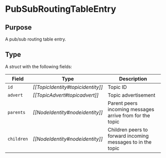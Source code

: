 # PubSubRoutingTableEntry


## Purpose


A pub/sub routing table entry.

## Type


A *struct* with the following fields:

| Field      | Type                              | Description                                                 |
|------------|-----------------------------------|-------------------------------------------------------------|
| `id`       | *[[TopicIdentity#topicidentity]]* | Topic ID                                                    |
| `advert`   | *[[TopicAdvert#topicadvert]]*     | Topic advertisement                                         |
| `parents`  | *[[NodeIdentity#nodeidentity]]*   | Parent peers incoming messages arrive from for the topic    |
| `children` | *[[NodeIdentity#nodeidentity]]*   | Children peers to forward incoming messages to in the topic |
